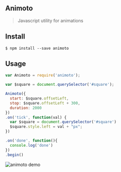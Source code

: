 ## Animoto
> Javascript utility for animations

## Install
```
$ npm install --save animoto
```

## Usage
```javascript
var Animoto = require('animoto');

var $square = document.querySelector('#square');

Animoto({
  start: $square.offsetLeft,
  stop: $square.offsetLeft + 300,
  duration: 2000 
})
.on('tick', function(val) {
  var $square = document.querySelector('#square')
  $square.style.left = val + "px";
})

.on('done', function(){
  console.log('done')
})
.begin()
```
![animoto demo](https://raw.github.com/joegesualdo/animoto/master/animoto-demo.gif)

